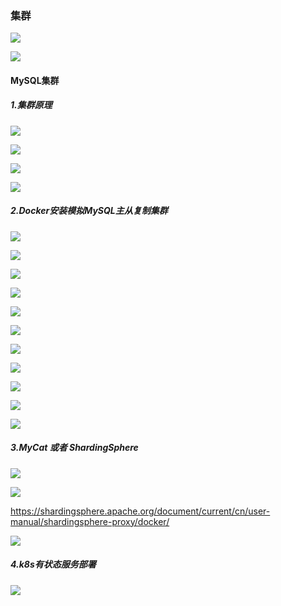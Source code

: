 ### 集群



![](https://gitee.com/enioy/img/raw/master/K8S/20201221142210.png) 



![](https://gitee.com/enioy/img/raw/master/K8S/20201221142520.png) 



#### MySQL集群

##### 1.集群原理

![](https://gitee.com/enioy/img/raw/master/K8S/20201221143635.png) 

![](https://gitee.com/enioy/img/raw/master/K8S/20201221143857.png) 

![](https://gitee.com/enioy/img/raw/master/K8S/20201221144318.png) 

![](https://gitee.com/enioy/img/raw/master/K8S/20201221145038.png) 



##### 2.Docker安装模拟MySQL主从复制集群

![](https://gitee.com/enioy/img/raw/master/K8S/20201221151241.png)

![](https://gitee.com/enioy/img/raw/master/K8S/20201221152414.png)

 

![](https://gitee.com/enioy/img/raw/master/K8S/20201221152929.png) 

![](https://gitee.com/enioy/img/raw/master/K8S/20201221153217.png) 

![](https://gitee.com/enioy/img/raw/master/K8S/20201221153454.png) 

![](https://gitee.com/enioy/img/raw/master/K8S/20201221153511.png) 



![](https://gitee.com/enioy/img/raw/master/K8S/20201221154309.png) 



![](https://gitee.com/enioy/img/raw/master/K8S/20201221153803.png) 

![](https://gitee.com/enioy/img/raw/master/K8S/20201221153922.png) 

![](https://gitee.com/enioy/img/raw/master/K8S/20201221154009.png) 



![](https://gitee.com/enioy/img/raw/master/K8S/20201221155103.png)

 

##### 3.MyCat 或者 ShardingSphere

![](https://gitee.com/enioy/img/raw/master/K8S/20201221160152.png) 

![](https://gitee.com/enioy/img/raw/master/K8S/20201221160350.png) 

https://shardingsphere.apache.org/document/current/cn/user-manual/shardingsphere-proxy/docker/



![](https://gitee.com/enioy/img/raw/master/K8S/20201221163336.png)



#####  4.k8s有状态服务部署

![](https://gitee.com/enioy/img/raw/master/K8S/20201228110532.png) 